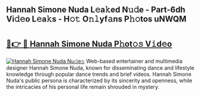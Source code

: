 ## Hannah Simone Nuda L𝚎a𝚔ed N𝚞𝚍e - Part-6dh Vi𝚍𝚎o L𝚎a𝚔s - H𝚘𝚝 O𝚗𝚕yf𝚊ns P𝚑𝚘tos uNWQM

# <h2><a href="http://kf0zdg1.oniu.top/?m=Hannah+Simone+Nuda">🔗👉 🔴 Hannah Simone Nuda P𝚑ot𝚘𝚜 V𝚒d𝚎o</a></h2>

[![Hannah Simone Nuda Nu𝚍e𝚜](https://i.imgur.com/0qMVB7G.gif)](http://kf0zdg1.oniu.top/?m=Hannah+Simone+Nuda)
Web-based entertainer and multimedia designer Hannah Simone Nuda, known for disseminating dance and lifestyle knowledge through popular dance trends and brief videos. Hannah Simone Nuda's public persona is characterized by its sincerity and openness, while the intricacies of his personal life remain shrouded in mystery.  
